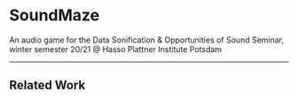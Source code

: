 # SoundMaze
An audio game for the Data Sonification & Opportunities of Sound Seminar, winter semester 20/21 @ Hasso Plattner Institute Potsdam

--- 
## Related Work
